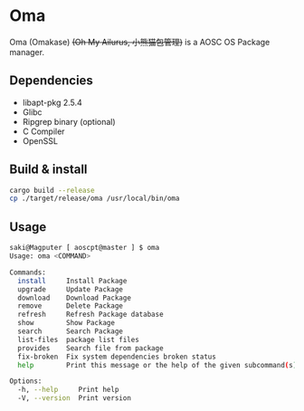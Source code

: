 # Oma

Oma (Omakase) ~~(Oh My Ailurus, 小熊猫包管理)~~ is a AOSC OS Package manager.

## Dependencies

- libapt-pkg 2.5.4
- Glibc
- Ripgrep binary (optional)
- C Compiler
- OpenSSL

## Build & install

```bash
cargo build --release
cp ./target/release/oma /usr/local/bin/oma
```

## Usage

```bash
saki@Magputer [ aoscpt@master ] $ oma
Usage: oma <COMMAND>

Commands:
  install     Install Package
  upgrade     Update Package
  download    Download Package
  remove      Delete Package
  refresh     Refresh Package database
  show        Show Package
  search      Search Package
  list-files  package list files
  provides    Search file from package
  fix-broken  Fix system dependencies broken status
  help        Print this message or the help of the given subcommand(s)

Options:
  -h, --help     Print help
  -V, --version  Print version
```

